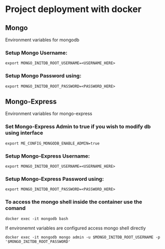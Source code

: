 # Project deployment with docker


## Mongo
Environment variables for mongodb

### Setup Mongo Username:
~~~
export MONGO_INITDB_ROOT_USERNAME=<USERNAME_HERE>
~~~

### Setup Mongo Password using:
~~~
export MONGO_INITDB_ROOT_PASSWORD=<PASSWORD_HERE>
~~~

## Mongo-Express
Environment variables for mongo-express

### Set Mongo-Express Admin to true if you wish to modify db using interface
~~~
export ME_CONFIG_MONGODB_ENABLE_ADMIN=true
~~~

### Setup Mongo-Express Username:
~~~
export MONGO_INITDB_ROOT_USERNAME=<USERNAME_HERE>
~~~

### Setup Mongo-Express Password using:
~~~
export MONGO_INITDB_ROOT_PASSWORD=<PASSWORD_HERE>
~~~


### To access the mongo shell inside the container use the comand

~~~
docker exec -it mongodb bash
~~~

If environemnt variables are configured access mongo shell directly

~~~
docker exec -it mongodb mongo admin -u $MONGO_INITDB_ROOT_USERNAME -p '$MONGO_INITDB_ROOT_PASSWORD'
~~~